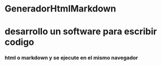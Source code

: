# GeneradorHtmlMarkdown
# desarrollo un software para escribir codigo
### html o markdown y se ejecute  en el mismo navegador
